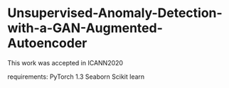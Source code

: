 # Unsupervised-Anomaly-Detection-with-a-GAN-Augmented-Autoencoder
This work was accepted in ICANN2020

requirements:
PyTorch 1.3
Seaborn
Scikit learn
